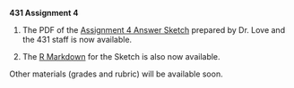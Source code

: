 **431 Assignment 4**

1. The PDF of the [Assignment 4 Answer Sketch](https://github.com/THOMASELOVE/431homework/blob/master/HW4/431-sketch4-pw-2017.pdf) prepared by Dr. Love and the 431 staff is now available. 

2. The [R Markdown](https://github.com/THOMASELOVE/431homework/blob/master/HW4/431-sketch4-2017.Rmd) for the Sketch is also now available.

Other materials (grades and rubric) will be available soon.

